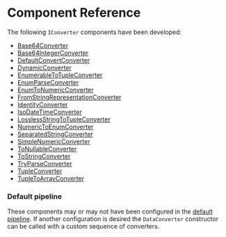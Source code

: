 # Component Reference

The following `IConverter` components have been developed:

* [Base64Converter](base64.md)
* [Base64IntegerConverter](base6int.md)
* [DefaultConvertConverter](default.md)
* [DynamicConverter](dynamic.md)
* [EnumerableToTupleConverter](enumerable2tuple.md)
* [EnumParseConverter](enumParse.md)
* [EnumToNumericConverter](enumToNum.md)
* [FromStringRepresentationConverter](fromStringRep.md)
* [IdentityConverter](identity.md)
* [IsoDateTimeConverter](isoDate.md)
* [LosslessStringToTupleConverter](llStr2Tup.md)
* [NumericToEnumConverter](numToEnum.md)
* [SeparatedStringConverter](sepString.md)
* [SimpleNumericConverter](simpleNum.md)
* [ToNullableConverter](toNullable.md)
* [ToStringConverter](toString.md)
* [TryParseConverter](tryParse.md)
* [TupleConverter](tuple.md)
* [TupleToArrayConverter](tuple2arr.md)


### Default pipeline
These components may or may not have been configured in the [default pipeline](pipeline.md). If another configuration is desired the `DataConverter` constructor can be called with a custom sequence of converters.


